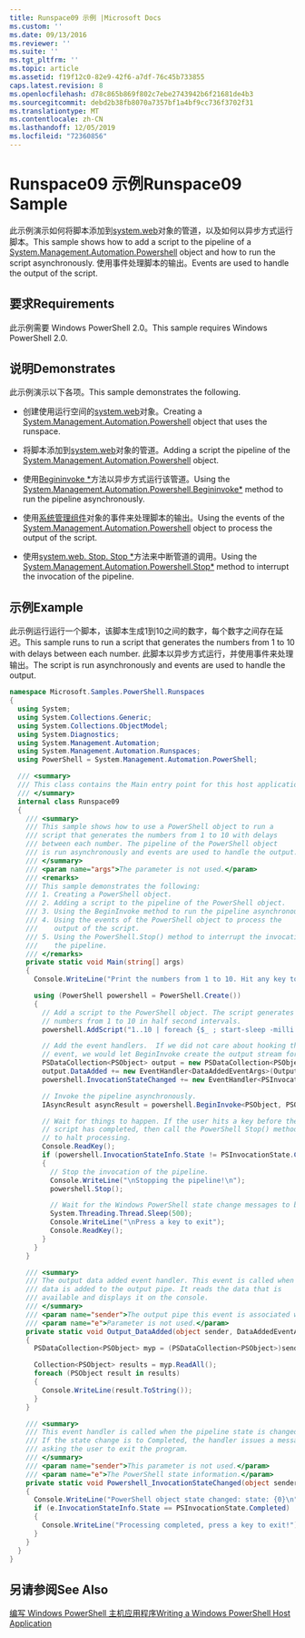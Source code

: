 ```yaml
---
title: Runspace09 示例 |Microsoft Docs
ms.custom: ''
ms.date: 09/13/2016
ms.reviewer: ''
ms.suite: ''
ms.tgt_pltfrm: ''
ms.topic: article
ms.assetid: f19f12c0-82e9-42f6-a7df-76c45b733855
caps.latest.revision: 8
ms.openlocfilehash: d78c865b869f802c7ebe2743942b6f21681de4b3
ms.sourcegitcommit: debd2b38fb8070a7357bf1a4bf9cc736f3702f31
ms.translationtype: MT
ms.contentlocale: zh-CN
ms.lasthandoff: 12/05/2019
ms.locfileid: "72360856"
---
```

# <a name="runspace09-sample"></a><span data-ttu-id="78747-102">Runspace09 示例</span><span class="sxs-lookup"><span data-stu-id="78747-102">Runspace09 Sample</span></span>

<span data-ttu-id="78747-103">此示例演示如何将脚本添加到[system.web](/dotnet/api/system.management.automation.powershell)对象的管道，以及如何以异步方式运行脚本。</span><span class="sxs-lookup"><span data-stu-id="78747-103">This sample shows how to add a script to the pipeline of a [System.Management.Automation.Powershell](/dotnet/api/system.management.automation.powershell) object and how to run the script asynchronously.</span></span> <span data-ttu-id="78747-104">使用事件处理脚本的输出。</span><span class="sxs-lookup"><span data-stu-id="78747-104">Events are used to handle the output of the script.</span></span>

## <a name="requirements"></a><span data-ttu-id="78747-105">要求</span><span class="sxs-lookup"><span data-stu-id="78747-105">Requirements</span></span>

<span data-ttu-id="78747-106">此示例需要 Windows PowerShell 2.0。</span><span class="sxs-lookup"><span data-stu-id="78747-106">This sample requires Windows PowerShell 2.0.</span></span>

## <a name="demonstrates"></a><span data-ttu-id="78747-107">说明</span><span class="sxs-lookup"><span data-stu-id="78747-107">Demonstrates</span></span>

<span data-ttu-id="78747-108">此示例演示以下各项。</span><span class="sxs-lookup"><span data-stu-id="78747-108">This sample demonstrates the following.</span></span>

- <span data-ttu-id="78747-109">创建使用运行空间的[system.web](/dotnet/api/system.management.automation.powershell)对象。</span><span class="sxs-lookup"><span data-stu-id="78747-109">Creating a [System.Management.Automation.Powershell](/dotnet/api/system.management.automation.powershell) object that uses the runspace.</span></span>

- <span data-ttu-id="78747-110">将脚本添加到[system.web](/dotnet/api/system.management.automation.powershell)对象的管道。</span><span class="sxs-lookup"><span data-stu-id="78747-110">Adding a script the pipeline of the [System.Management.Automation.Powershell](/dotnet/api/system.management.automation.powershell) object.</span></span>

- <span data-ttu-id="78747-111">使用[Begininvoke \*](/dotnet/api/System.Management.Automation.PowerShell.BeginInvoke)方法以异步方式运行该管道。</span><span class="sxs-lookup"><span data-stu-id="78747-111">Using the [System.Management.Automation.Powershell.Begininvoke\*](/dotnet/api/System.Management.Automation.PowerShell.BeginInvoke) method to run the pipeline asynchronously.</span></span>

- <span data-ttu-id="78747-112">使用[系统管理组件](/dotnet/api/system.management.automation.powershell)对象的事件来处理脚本的输出。</span><span class="sxs-lookup"><span data-stu-id="78747-112">Using the events of the [System.Management.Automation.Powershell](/dotnet/api/system.management.automation.powershell) object to process the output of the script.</span></span>

- <span data-ttu-id="78747-113">使用[system.web. Stop. Stop \*](/dotnet/api/System.Management.Automation.PowerShell.Stop)方法来中断管道的调用。</span><span class="sxs-lookup"><span data-stu-id="78747-113">Using the [System.Management.Automation.Powershell.Stop\*](/dotnet/api/System.Management.Automation.PowerShell.Stop) method to interrupt the invocation of the pipeline.</span></span>

## <a name="example"></a><span data-ttu-id="78747-114">示例</span><span class="sxs-lookup"><span data-stu-id="78747-114">Example</span></span>

<span data-ttu-id="78747-115">此示例运行运行一个脚本，该脚本生成1到10之间的数字，每个数字之间存在延迟。</span><span class="sxs-lookup"><span data-stu-id="78747-115">This sample runs to run a script that generates the numbers from 1 to 10 with delays between each number.</span></span> <span data-ttu-id="78747-116">此脚本以异步方式运行，并使用事件来处理输出。</span><span class="sxs-lookup"><span data-stu-id="78747-116">The script is run asynchronously and events are used to handle the output.</span></span>

```csharp
namespace Microsoft.Samples.PowerShell.Runspaces
{
  using System;
  using System.Collections.Generic;
  using System.Collections.ObjectModel;
  using System.Diagnostics;
  using System.Management.Automation;
  using System.Management.Automation.Runspaces;
  using PowerShell = System.Management.Automation.PowerShell;

  /// <summary>
  /// This class contains the Main entry point for this host application.
  /// </summary>
  internal class Runspace09
  {
    /// <summary>
    /// This sample shows how to use a PowerShell object to run a
    /// script that generates the numbers from 1 to 10 with delays
    /// between each number. The pipeline of the PowerShell object
    /// is run asynchronously and events are used to handle the output.
    /// </summary>
    /// <param name="args">The parameter is not used.</param>
    /// <remarks>
    /// This sample demonstrates the following:
    /// 1. Creating a PowerShell object.
    /// 2. Adding a script to the pipeline of the PowerShell object.
    /// 3. Using the BeginInvoke method to run the pipeline asynchronously.
    /// 4. Using the events of the PowerShell object to process the
    ///    output of the script.
    /// 5. Using the PowerShell.Stop() method to interrupt the invocation of
    ///    the pipeline.
    /// </remarks>
    private static void Main(string[] args)
    {
      Console.WriteLine("Print the numbers from 1 to 10. Hit any key to halt processing\n");

      using (PowerShell powershell = PowerShell.Create())
      {
        // Add a script to the PowerShell object. The script generates the
        // numbers from 1 to 10 in half second intervals.
        powershell.AddScript("1..10 | foreach {$_ ; start-sleep -milli 500}");

        // Add the event handlers.  If we did not care about hooking the DataAdded
        // event, we would let BeginInvoke create the output stream for us.
        PSDataCollection<PSObject> output = new PSDataCollection<PSObject>();
        output.DataAdded += new EventHandler<DataAddedEventArgs>(Output_DataAdded);
        powershell.InvocationStateChanged += new EventHandler<PSInvocationStateChangedEventArgs>(Powershell_InvocationStateChanged);

        // Invoke the pipeline asynchronously.
        IAsyncResult asyncResult = powershell.BeginInvoke<PSObject, PSObject>(null, output);

        // Wait for things to happen. If the user hits a key before the
        // script has completed, then call the PowerShell Stop() method
        // to halt processing.
        Console.ReadKey();
        if (powershell.InvocationStateInfo.State != PSInvocationState.Completed)
        {
          // Stop the invocation of the pipeline.
          Console.WriteLine("\nStopping the pipeline!\n");
          powershell.Stop();

          // Wait for the Windows PowerShell state change messages to be displayed.
          System.Threading.Thread.Sleep(500);
          Console.WriteLine("\nPress a key to exit");
          Console.ReadKey();
        }
      }
    }

    /// <summary>
    /// The output data added event handler. This event is called when
    /// data is added to the output pipe. It reads the data that is
    /// available and displays it on the console.
    /// </summary>
    /// <param name="sender">The output pipe this event is associated with.</param>
    /// <param name="e">Parameter is not used.</param>
    private static void Output_DataAdded(object sender, DataAddedEventArgs e)
    {
      PSDataCollection<PSObject> myp = (PSDataCollection<PSObject>)sender;

      Collection<PSObject> results = myp.ReadAll();
      foreach (PSObject result in results)
      {
        Console.WriteLine(result.ToString());
      }
    }

    /// <summary>
    /// This event handler is called when the pipeline state is changed.
    /// If the state change is to Completed, the handler issues a message
    /// asking the user to exit the program.
    /// </summary>
    /// <param name="sender">This parameter is not used.</param>
    /// <param name="e">The PowerShell state information.</param>
    private static void Powershell_InvocationStateChanged(object sender, PSInvocationStateChangedEventArgs e)
    {
      Console.WriteLine("PowerShell object state changed: state: {0}\n", e.InvocationStateInfo.State);
      if (e.InvocationStateInfo.State == PSInvocationState.Completed)
      {
        Console.WriteLine("Processing completed, press a key to exit!");
      }
    }
  }
}
```

## <a name="see-also"></a><span data-ttu-id="78747-117">另请参阅</span><span class="sxs-lookup"><span data-stu-id="78747-117">See Also</span></span>

[<span data-ttu-id="78747-118">编写 Windows PowerShell 主机应用程序</span><span class="sxs-lookup"><span data-stu-id="78747-118">Writing a Windows PowerShell Host Application</span></span>](./writing-a-windows-powershell-host-application.md)